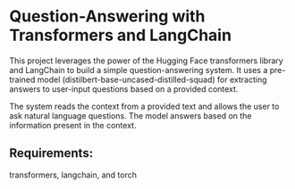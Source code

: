 # Question-Answering with Transformers and LangChain

####
This project leverages the power of the Hugging Face transformers library and LangChain to build a simple question-answering system. It uses a pre-trained model (distilbert-base-uncased-distilled-squad) for extracting answers to user-input questions based on a provided context.

The system reads the context from a provided text and allows the user to ask natural language questions. The model answers based on the information present in the context.

## Requirements:
transformers, langchain, and torch
